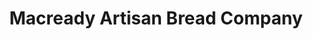 ---
title: "Macready Artisan Bread Company"
url: /egg-harbor/macready-artisan-bread-company/
shop: Bäckerei
---